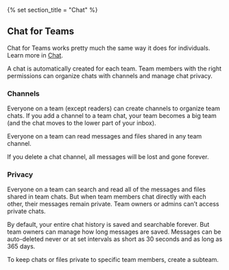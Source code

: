 {% set section_title = "Chat" %}

## Chat for Teams
Chat for Teams works pretty much the same way it does for individuals. Learn more in [Chat](/chat).
 
A chat is automatically created for each team. Team members with the right permissions can organize chats with channels and manage chat privacy.

### Channels 
Everyone on a team (except readers) can create channels to organize team chats. If you add a channel to a team chat, your team becomes a big team (and the chat moves to the lower part of your inbox).

Everyone on a team can read messages and files shared in any team channel. 

If you delete a chat channel, all messages will be lost and gone forever.

### Privacy
Everyone on a team can search and read all of the messages and files shared in team chats. But when team members chat directly with each other, their messages remain private. Team owners or admins can’t access private chats. 

By default, your entire chat history is saved and searchable forever. But team owners can manage how long messages are saved. Messages can be auto-deleted never or at set intervals as short as 30 seconds and as long as 365 days. 

To keep chats or files private to specific team members, create a subteam.

